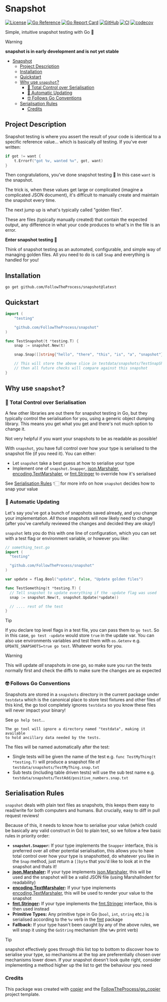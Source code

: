 # Snapshot

[![License](https://img.shields.io/github/license/FollowTheProcess/snapshot)](https://github.com/FollowTheProcess/snapshot)
[![Go Reference](https://pkg.go.dev/badge/github.com/FollowTheProcess/snapshot.svg)](https://pkg.go.dev/github.com/FollowTheProcess/snapshot)
[![Go Report Card](https://goreportcard.com/badge/github.com/FollowTheProcess/snapshot)](https://goreportcard.com/report/github.com/FollowTheProcess/snapshot)
[![GitHub](https://img.shields.io/github/v/release/FollowTheProcess/snapshot?logo=github&sort=semver)](https://github.com/FollowTheProcess/snapshot)
[![CI](https://github.com/FollowTheProcess/snapshot/workflows/CI/badge.svg)](https://github.com/FollowTheProcess/snapshot/actions?query=workflow%3ACI)
[![codecov](https://codecov.io/gh/FollowTheProcess/snapshot/branch/main/graph/badge.svg)](https://codecov.io/gh/FollowTheProcess/snapshot)

Simple, intuitive snapshot testing with Go 📸

> [!WARNING]
> **snapshot is in early development and is not yet stable**

- [Snapshot](#snapshot)
  - [Project Description](#project-description)
  - [Installation](#installation)
  - [Quickstart](#quickstart)
  - [Why use `snapshot`?](#why-use-snapshot)
    - [📝 Total Control over Serialisation](#-total-control-over-serialisation)
    - [🔄 Automatic Updating](#-automatic-updating)
    - [🤓 Follows Go Conventions](#-follows-go-conventions)
  - [Serialisation Rules](#serialisation-rules)
    - [Credits](#credits)

## Project Description

Snapshot testing is where you assert the result of your code is identical to a specific reference value... which is basically *all* testing. If you've ever written:

```go
if got != want {
    t.Errorf("got %v, wanted %v", got, want)
}
```

Then congratulations, you've done snapshot testing 🎉 In this case `want` is the snapshot.

The trick is, when these values get large or complicated (imagine a complicated JSON document), it's difficult to manually create and maintain the snapshot every time.

The next jump up is what's typically called "golden files".

These are files (typically manually created) that contain the expected output, any difference in what your code produces to what's in the file is an error.

**Enter snapshot testing 📸**

Think of snapshot testing as an automated, configurable, and simple way of managing golden files. All you need to do is call `Snap` and everything is handled for you!

## Installation

```shell
go get github.com/FollowTheProcess/snapshot@latest
```

## Quickstart

```go
import (
    "testing"

    "github.com/FollowTheProcess/snapshot"
)

func TestSnapshot(t *testing.T) {
    snap := snapshot.New(t)

    snap.Snap([]string{"hello", "there", "this", "is", "a", "snapshot"})

    // This will store the above slice in testdata/snapshots/TestSnapShot.snap.txt
    // then all future checks will compare against this snapshot
}
```

## Why use `snapshot`?

### 📝 Total Control over Serialisation

A few other libraries are out there for snapshot testing in Go, but they typically control the serialisation for you, using a generic object dumping library. This means you get what you get and there's not much option to change it.

Not very helpful if you want your snapshots to be as readable as possible!

With `snapshot`, you have full control over how your type is serialised to the snapshot file (if you need it). You can either:

- Let `snapshot` take a best guess at how to serialise your type
- Implement one of `snapshot.Snapper`, [json.Marshaler], [encoding.TextMarshaler], or [fmt.Stringer] to override how it's serialised

See [Serialisation Rules](#serialisation-rules) 👇🏻 for more info on how `snapshot` decides how to snap your value

### 🔄 Automatic Updating

Let's say you've got a bunch of snapshots saved already, and you change your implementation. *All* those snapshots will now likely need to change (after you've carefully reviewed the changes and decided they are okay!)

`snapshot` lets you do this with one line of configuration, which you can set with a test flag or environment variable, or however you like:

```go
// something_test.go
import (
  "testing"

  "github.com/FollowTheProcess/snapshot"
)

var update = flag.Bool("update", false, "Update golden files")

func TestSomething(t *testing.T) {
  // Tell snapshot to update everything if the -update flag was used
  snap := snapshot.New(t, snapshot.Update(*update))

  // .... rest of the test
}
```

> [!TIP]
> If you declare top level flags in a test file, you can pass them to `go test`. So in this case, `go test -update` would store `true` in the update var. You can also use environments variables and test them with `os.Getenv` e.g. `UPDATE_SNAPSHOTS=true go test`. Whatever works for you.

> [!WARNING]
> This will update *all* snapshots in one go, so make sure you run the tests normally first and check the diffs to make sure the changes are as expected

### 🤓 Follows Go Conventions

Snapshots are stored in a `snapshots` directory in the current package under `testdata` which is the canonical place to store test fixtures and other files of this kind, the go tool completely ignores `testdata` so you know these files will never impact your binary!

See `go help test`...

```plaintext
The go tool will ignore a directory named "testdata", making it available
to hold ancillary data needed by the tests.
```

The files will be named automatically after the test:

- Single tests will be given the name of the test e.g. `func TestMyThing(t *testing.T)` will produce a snapshot file of `testdata/snapshots/TestMyThing.snap.txt`
- Sub tests (including table driven tests) will use the sub test name e.g. `testdata/snapshots/TestAdd/positive_numbers.snap.txt`

## Serialisation Rules

`snapshot` deals with plain text files as snapshots, this keeps them easy to read/write for both computers and humans. But crucially, easy to diff in pull request reviews!

Because of this, it needs to know how to serialise your value (which could be basically any valid construct in Go) to plain text, so we follow a few basic rules in priority order:

- **`snapshot.Snapper`:** If your type implements the `Snapper` interface, this is preferred over all other potential serialisation, this allows you to have total control over how your type is snapshotted, do whatever you like in the `Snap` method, just return a `[]byte` that you'd like to look at in the snapshot and thats it!
- **[json.Marshaler]:** If your type implements [json.Marshaler], this will be used and the snapshot will be a valid JSON file (using MarshalIndent for readability)
- **[encoding.TextMarshaler]:** If your type implements [encoding.TextMarshaler], this will be used to render your value to the snapshot
- **[fmt.Stringer]:** If your type implements the [fmt.Stringer] interface, this is then used instead
- **Primitive Types:** Any primitive type in Go (`bool`, `int`, `string` etc.) is serialised according to the `%v` verb in the [fmt] package
- **Fallback:** If your type hasn't been caught by any of the above rules, we will snap it using the `GoString` mechanism (the `%#v` print verb)

> [!TIP]
> snapshot effectively goes through this list top to bottom to discover how to serialise your type, so mechanisms at the top are preferentially chosen over mechanisms lower down. If your snapshot doesn't look quite right, consider implementing a method higher up the list to get the behaviour you need

### Credits

This package was created with [copier] and the [FollowTheProcess/go_copier] project template.

[copier]: https://copier.readthedocs.io/en/stable/
[FollowTheProcess/go_copier]: https://github.com/FollowTheProcess/go_copier
[fmt]: https://pkg.go.dev/fmt
[json.Marshaler]: https://pkg.go.dev/encoding/json#Marshaler
[encoding.TextMarshaler]: https://pkg.go.dev/encoding#TextMarshaler
[fmt.Stringer]: https://pkg.go.dev/fmt#Stringer
